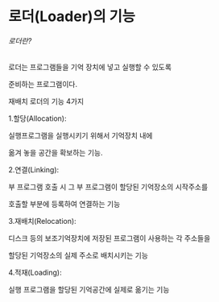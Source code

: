 # 로더(Loader)의 기능

###### 로더란?

로더는 프로그램들을 기억 장치에 넣고 실행할 수 있도록

준비하는 프로그램이다.



재배치 로더의 기능 4가지

1.할당(Allocation):

실행프로그램을 실행시키기 위해서 기억장치 내에 

옮겨 놓을 공간을 확보하는 기능.

2.연결(Linking):

부 프로그램 호출 시 그 부 프로그램이 할당된 기억장소의 시작주소를

호출할 부분에 등록하여 연결하는 기능

3.재배치(Relocation):

디스크 등의 보조기억장치에 저장된 프로그램이 사용하는 각 주소들을 

할당된 기억장소의 실제 주소로 배치시키는 기능

4.적재(Loading):

실행 프로그램을 할당된 기억공간에 실제로 옮기는 기능

